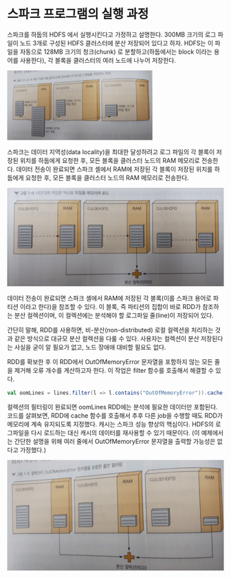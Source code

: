 # 스파크 프로그램의 실행 과정

스파크를 하둡의 HDFS 에서 실행시킨다고 가정하고 설명한다.
300MB 크기의 로그 파일이 노드 3개로 구성된 HDFS 클러스터에 분산 저장되어 있다고 하자. HDFS는 이 파일을 자동으로 128MB 크기의 청크(chunk) 로 분할하고(하둡에서는 block 이라는 용어를 사용한다), 각 블록을 클러스터의 여러 노드에 나누어 저장한다. 

<img src="images/%EB%A1%9C%EA%B7%B8%ED%8C%8C%EC%9D%BC%20%EC%A0%80%EC%9E%A5%20%EC%98%88%EC%A0%9C.jpg" alt="로그파일 저장 예제" style="zoom: 33%;" />



스파크는 데이터 지역성(data locality)을 최대한 달성하려고 로그 파일의 각 블록이 저장된 위치를 하둡에게 요청한 후, 모든 블록을 클러스터 노드의 RAM 메모리로 전송한다. 데이터 전송이 완료되면 스파크 셸에서 RAM에 저장된 각 블록이 저장된 위치를 하둡에게 요청한 후, 모든 블록을 클러스터 노드의 RAM 메모리로 전송한다.

<img src="images/load_to_memory.jpg" alt="load_to_memory" style="zoom:50%;" />

데이터 전송이 완료되면 스파크 셸에서 RAM에 저장된 각 블록(이를 스파크 용어로 파티션 이라고 한다)을 참조할 수 있다. 이 블록, 즉 파티션의 집합이 바로 RDD가 참조하는 분산 컬렉션이며, 이 컬렉션에는 분석해야 할 로그파일 줄(line)이 저장되어 있다.

간단히 말해, RDD를 사용하면, 비-분산(non-distributed) 로컬 컬렉션을 처리하는 것과 같은 방식으로 대규모 분산 컬렉션을 다룰 수 있다. 사용자는 컬렉션이 분산 저장된다는 사실을 굳이 알 필요가 없고, 노드 장애애 대비할 필요도 없다. 



RDD를 확보한 후 이 RDD에서 OutOfMemoryError 문자열을 포함하지 않는 모든 줄을 제거해 오류 개수를 계산하고자 한다. 이 작업은 filter 함수를 호출해서 해결할 수 있다.

``` scala
val oomLines = lines.filter(l => l.contains("OutOfMemoryError")).cache()
```

컬렉션의 필터링이 완료되면 oomLines RDD에는 분석에 필요한 데이터만 포함된다.
코드를 살펴보면, RDD에 cache 함수를 호출해서 추후 다른 job을 수행할 때도 RDD가 메모리에 계속 유지되도록 지정했다. 캐시는 스파크 성능 향상의 핵심이다. HDFS의 로그파일을 다시 로드하는 대신 캐시의 데이터를 재사용할 수 있기 때문이다. (이 예제에서는 간단한 설명을 위해 여러 줄에서 OutOfMemoryError 문자열을 출력할 가능성은 없다고 가정했다.) 

![after filtering](images/after%20filtering.jpg)